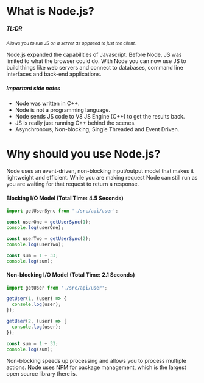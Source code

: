 # What is Node.js? 


##### TL:DR

<sub>
  <i>
    Allows you to run JS on a server as opposed to just the client.
  </i>
</sub>

Node.js expanded the capabilities of Javascript. Before Node, JS was limited to what the browser could do. With Node you can now use JS to build things like web servers and connect to databases, command line interfaces and back-end applications. 

##### Important side notes
- Node was written in C++.
- Node is not a programming language.
- Node sends JS code to V8 JS Engine (C++) to get the results back.
- JS is really just running C++ behind the scenes.
- Asynchronous, Non-blocking, Single Threaded and Event Driven.


# Why should you use Node.js?

Node uses an event-driven, non-blocking input/output model that makes it lightweight and efficient. While you are making request Node can still run as you are waiting for that request to return a response.

#### Blocking I/O Model (Total Time: 4.5 Seconds)
```javascript
import getUserSync from './src/api/user';

const userOne = getUserSync(1);
console.log(userOne);

const userTwo = getUserSync(2);
console.log(userTwo);

const sum = 1 + 33;
console.log(sum);
```

#### Non-blocking I/O Model (Total Time: 2.1 Seconds)
```javascript
import getUser from './src/api/user';

getUser(1, (user) => {
  console.log(user);
});

getUser(2, (user) => {
  console.log(user);
});

const sum = 1 + 33;
console.log(sum);
```

Non-blocking speeds up processing and allows you to process multiple actions. Node uses NPM for package management, which is the largest open source library there is.